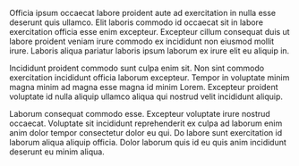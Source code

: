Officia ipsum occaecat labore proident aute ad exercitation in nulla esse deserunt quis ullamco. Elit laboris commodo id occaecat sit in labore exercitation officia esse enim excepteur. Excepteur cillum consequat duis ut labore proident veniam irure commodo ex incididunt non eiusmod mollit irure. Laboris aliqua pariatur laboris ipsum laborum ex irure elit eu aliquip in.

Incididunt proident commodo sunt culpa enim sit. Non sint commodo exercitation incididunt officia laborum excepteur. Tempor in voluptate minim magna minim ad magna esse magna id minim Lorem. Excepteur proident voluptate id nulla aliquip ullamco aliqua qui nostrud velit incididunt aliquip.

Laborum consequat commodo esse. Excepteur voluptate irure nostrud occaecat. Voluptate sit incididunt reprehenderit ex culpa ad laborum enim anim dolor tempor consectetur dolor eu qui. Do labore sunt exercitation id laborum aliqua aliquip officia. Dolor laborum quis id eu quis anim incididunt deserunt eu minim aliqua.